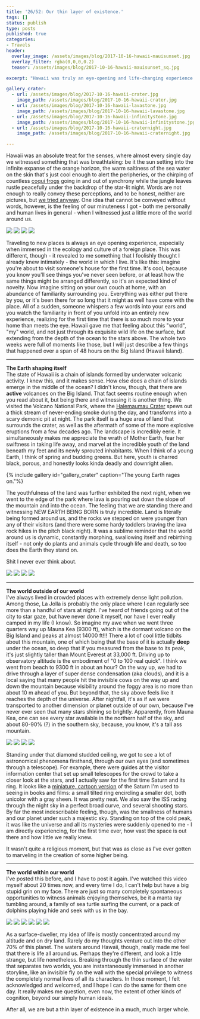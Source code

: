 ```yaml
---
title: '26/52: Our thin layer of existence.'
tags: []
status: publish
type: posts
published: true
categories:
- Travels
header:
  overlay_image: /assets/images/blog/2017-10-16-hawaii-mauisunset.jpg
  overlay_filter: rgba(0,0,0,0.2)
  teaser: /assets/images/blog/2017-10-16-hawaii-mauisunset_sq.jpg

excerpt: "Hawaii was truly an eye-opening and life-changing experience."

gallery_crater:
  - url: /assets/images/blog/2017-10-16-hawaii-crater.jpg
    image_path: /assets/images/blog/2017-10-16-hawaii-crater.jpg  
  - url: /assets/images/blog/2017-10-16-hawaii-lavastone.jpg
    image_path: /assets/images/blog/2017-10-16-hawaii-lavastone.jpg
  - url: /assets/images/blog/2017-10-16-hawaii-infinitystone.jpg
    image_path: /assets/images/blog/2017-10-16-hawaii-infinitystone.jpg
  - url: /assets/images/blog/2017-10-16-hawaii-craternight.jpg
    image_path: /assets/images/blog/2017-10-16-hawaii-craternight.jpg

---
```


Hawaii was an absolute treat for the senses, where almost every single day we
witnessed something that was breathtaking: be it the sun setting into the
infinite expanse of the orange horizon, the warm saltiness of the sea water on
the skin that's just cool enough to alert the peripheries, or the chirping of
countless [coqui frogs][1] going in
and out of synchrony while the jungle leaves rustle peacefully under the
backdrop of the star-lit night. Words are not enough to really convey these
perceptions, and to be honest, neither are pictures, but [we tried
anyway](/gallery/hawaii-2017). One idea that cannot be conveyed without words,
however, is the feeling of our minuteness I got - both me personally and human
lives in general - when I witnessed just a little more of the world around us.

![](/assets/images/blog/2017-10-16-hawaii-hanauma.jpg)
![](/assets/images/blog/2017-10-16-hawaii-mauisunset.jpg)
![](/assets/images/blog/2017-10-16-hawaii-road2hana.jpg)
![](/assets/images/blog/2017-10-16-hawaii-haleakala.jpg)

Traveling to new places is always an eye opening experience, especially when
immersed in the ecology and culture of a foreign place. This was different,
though - it revealed to me something that I foolishly thought I already knew
intimately - the world in which I live. It's like this: imagine you're about
to visit someone's house for the first time. It's cool, because you know
you'll see things you've never seen before, or at least how the same things
might be arranged differently, so it's an expected kind of novelty. Now
imagine sitting on your own couch at home, with an abundance of familiarity
surrounding you. Everything was either put there by you, or it's been there
for so long that it might as well have come with the place. All of a sudden,
someone whispers a few words into your ears and you watch the familiarity in
front of you unfold into an entirely new experience, realizing for the first
time that there is so much more to your home than meets the eye. Hawaii gave
me that feeling about this "world", "my" world, and not just through its
exquisite wild life on the surface, but extending from the depth of the ocean
to the stars above. The whole two weeks were full of moments like those, but I
will just describe a few things that happened over a span of 48 hours on the
Big Island (Hawaii Island).

* * *

**The Earth shaping itself**  
The state of Hawaii is a chain of islands formed by underwater volcanic
activity. I knew this, and it makes sense. How else does a chain of islands
emerge in the middle of the ocean? I didn't know, though, that there are
**active** volcanoes on the Big Island. That fact seems routine enough when
you read about it, but being there and witnessing it is another thing. We
visited the Volcano National Park, where the [Halemaumau
Crater][2] spews out a thick stream of never-ending smoke during the day, and transforms into a scary demonic pit at night. The park itself is a huge area of land that surrounds the crater, as well as the aftermath of some of the more explosive eruptions
from a few decades ago. The landscape is incredibly eerie. It simultaneously
makes me appreciate the wrath of Mother Earth, fear her swiftness in taking
life away, and marvel at the incredible youth of the land beneath my feet and
its newly sprouted inhabitants. When I think of a young Earth, I think of
spring and budding greens. But here, youth is charred black, porous, and
honestly looks kinda deadly and downright alien.

{% include gallery id="gallery_crater" caption="The young Earth rages on."%}
<!-- ![](/assets/images/blog/2017-10-16-hawaii-crater.jpg)
![](/assets/images/blog/2017-10-16-hawaii-craternight.jpg)
![](/assets/images/blog/2017-10-16-hawaii-lavastone.jpg)
![](/assets/images/blog/2017-10-16-hawaii-infinitystone.jpg) -->

The youthfulness of the land was further exhibited the next night, when we
went to the edge of the park where lava is pouring out down the slope of the
mountain and into the ocean. The feeling that we are standing there and
witnessing NEW EARTH BEING BORN is truly incredible. Land is literally being
formed around us, and the rocks we stepped on were younger than any of their
visitors (and there were some hardy toddlers braving the lava rock hikes in
the pitch black night). It was a sublime reminder that the world around us is
dynamic, constantly morphing, swallowing itself and rebirthing itself - not
only do plants and animals cycle through life and death, so too does the Earth
they stand on.

Shit I never ever think about.

![](/assets/images/blog/2017-10-16-hawaii-dragonmei.jpg)
![](/assets/images/blog/2017-10-16-hawaii-lavafolds.jpg)
![](/assets/images/blog/2017-10-16-hawaii-meditate.jpg)
![](/assets/images/blog/2017-10-16-hawaii-freshlava.jpg)

* * *

**The world outside of our world**  
I've always lived in crowded places with extremely dense light pollution.
Among those, La Jolla is probably the only place where I can regularly see
more than a handful of stars at night. I've heard of friends going out of the
city to star gaze, but have never done it myself, nor have I ever really
camped in my life (I know). So imagine my awe when we went three quarters way
up Mauna Kea (9300 ft), which is the dormant volcano on the Big Island and
peaks at almost 14000 ft!!! There a lot of cool little tidbits about this
mountain, one of which being that the base of it is actually **deep** under
the ocean, so deep that if you measured from the base to its peak, it's just
slightly taller than Mount Everest at 33,000 ft. Driving up to observatory
altitude is the embodiment of "0 to 100 real quick". I think we went from
beach to 9300 ft in about an hour? On the way up, we had to drive through a
layer of super dense condensation (aka clouds), and it is a local saying that
many people hit the invisible cows on the way up and down the mountain because
visibility around the foggy area is no more than about 10 m ahead of you. But
beyond that, the sky above feels like it reaches the depth of the universe.
After nightfall, it's as if we were transported to another dimension or planet
outside of our own, because I've never ever seen that many stars shining so
brightly. Apparently, from Mauna Kea, one can see every star available in the
northern half of the sky, and about 80-90% (?) in the southern sky, because,
you know, it's a tall ass mountain.

![](/assets/images/blog/2017-10-16-hawaii-fog.jpg)
![](/assets/images/blog/2017-10-16-hawaii-inviscow.jpg)
![](/assets/images/blog/2017-10-16-hawaii-maunakea.jpg)
![](/assets/images/blog/2017-10-16-hawaii-maunakeaalt.jpg)

Standing under that diamond studded ceiling, we got to see a lot of
astronomical phenomena firsthand, through our own eyes (and sometimes through
a telescope). For example, there were guides at the visitor information center
that set up small telescopes for the crowd to take a closer look at the stars,
and I actually saw for the first time Saturn and its ring. It looks like a
[miniature, cartoon version][3] of the Saturn I'm used to seeing in
books and films: a small tilted ring encircling a smaller dot, both unicolor
with a gray sheen. It was pretty neat. We also saw the ISS racing through the
night sky in a perfect broad curve, and several shooting stars. By far the
most indescribable feeling, though, was the smallness of humans and our planet
under such a majestic sky. Standing on top of the cold peak, it was like the
universe and all its mysteries were suddenly opened to me - I am directly
experiencing, for the first time ever, how vast the space is out there and how
little we really knew.

It wasn't quite a religious moment, but that was as close as I've ever gotten
to marveling in the creation of some higher being.

* * *

**The world within our world**  
I've posted this before, and I have to post it again. I've watched this video
myself about 20 times now, and every time I do, I can't help but have a big
stupid grin on my face. There are just so many completely spontaneous
opportunities to witness animals enjoying themselves, be it a manta ray
tumbling around, a family of sea turtle surfing the current, or a pack of
dolphins playing hide and seek with us in the bay.

![](/assets/images/blog/2017-10-16-hawaii-yellowy.jpg)
![](/assets/images/blog/2017-10-16-hawaii-dolphin.jpg)
![](/assets/images/blog/2017-10-16-hawaii-sharp.jpg)
![](/assets/images/blog/2017-10-16-hawaii-turtle.jpg)
![](/assets/images/blog/2017-10-16-hawaii-beetle.jpg)
![](/assets/images/blog/2017-10-16-hawaii-manta.jpg)

As a surface-dweller, my idea of life is mostly concentrated around my
altitude and on dry land. Rarely do my thoughts venture out into the other 70%
of this planet. The waters around Hawaii, though, really made me feel that
there is life all around us. Perhaps they're different, and look a little
strange, but life nonetheless. Breaking through the thin surface of the water
that separates two worlds, you are instantaneously immersed in another
storyline, like an invisible fly on the wall with the special privilege to
witness the completely normal lives of all its characters. In those moment, I
felt acknowledged and welcomed, and I hope I can do the same for them one day.
It really makes me question, even now, the extent of other kinds of cognition,
beyond our simply human ideals.

After all, we are but a thin layer of existence in a much, much larger whole.

[1]:https://www.youtube.com/watch?v=TA_9_zAK5sA
[2]:https://en.wikipedia.org/wiki/Halemaumau_Crater
[3]:http://www.deepskywatch.com/images/articles/see-in-telescope/saturn-in-small-scope-n.jpg

